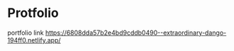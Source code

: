 # Protfolio
portfolio link https://6808dda57b2e4bd9cddb0490--extraordinary-dango-194ff0.netlify.app/
